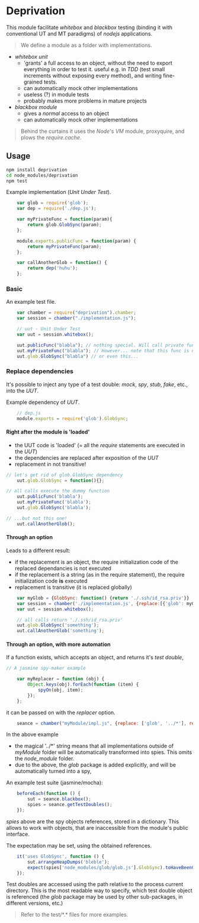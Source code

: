 # Deprivation

This module facilitate *whitebox* and *blackbox* testing (binding it with conventional UT and MT paradigms) of *nodejs* applications.

 > We define a module as a folder with implementations.

- *whitebox unit*
  - 'grants' a full access to an object, without the need to export everything in order to test it.
    useful e.g. in *TDD* (test small increments without exposing every method), and writing fine-grained tests.
  - can automatically mock other implementations
  - useless (?) in module tests
  - probably makes more problems in mature projects
- *blackbox module*
  - gives a *normal* access to an object
  - can automatically mock other implementations

 > Behind the curtains it uses the *Node*'s *VM* module, proxyquire, and plows the *require.cache*.

## Usage

```bash
npm install deprivation
cd node_modules/deprivation
npm test
```


Example implementation (*Unit Under Test*).

```javascript
    var glob = require('glob');
    var dep = require('./dep.js');

    var myPrivateFunc = function(param){
        return glob.GlobSync(param);
    };

    module.exports.publicFunc = function(param) {
        return myPrivateFunc(param);
    };

    var callAnotherGlob = function() {
        return dep('huhu');
    };
```

### Basic

An example test file.

```javascript
    var chamber = require("deprivation").chamber;
    var session = chamber("./implementation.js");

    // uut - Unit Under Test
    var uut = session.whitebox();

    uut.publicFunc("blabla"); // nothing special. Will call private func, which calls the original glob.GlobSync.
    uut.myPrivateFunc("blabla"); // However... note that this func is not exported, but still accessible in a test!
    uut.glob.GlobSync("blabla") // or even this...
```

### Replace dependencies

It's possible to inject any type of a test double: *mock*, *spy*, *stub*, *fake*, etc., into the *UUT*.


Example dependency of *UUT*.
```javascript
    // dep.js
    module.exports = require('glob').GlobSync;
```



#### Right after the module is 'loaded'

 - the UUT code is 'loaded' (= all the *require* statements are executed in the *UUT*)
 - the dependencies are replaced after exposition of the *UUT*
 - replacement in not transitive!

```javascript
// let's get rid of glob.GlobSync dependency
    uut.glob.GlobSync = function(){};

// all calls execute the dummy function
    uut.publicFunc('blabla');
    uut.myPrivateFunc('blabla');
    uut.glob.GlobSync('blabla');

// ...but not this one!
    uut.callAnotherGlob();

```

#### Through an option

Leads to a different result:
 - if the replacement is an object, the require initialization code of the replaced dependancies is not executed
 - if the replacement is a string (as in the require statement), the require initialization code **is** executed
 - replacement is transitive (it is replaced globally)

```javascript
    var myGlob = {GlobSync: function() {return './.ssh/id_rsa.priv'}}
    var session = chamber('./implementation.js', {replace:[{'glob': myGlob}]});
    var uut = session.whitebox();

    // all calls return './.ssh/id_rsa.priv'
    uut.glob.GlobSync('something');
    uut.callAnotherGlob('something');
```
#### Through an option, with more automation

If a function exists, which accepts an object, and returns it's *test double*,

```javascript
// A jasmine spy-maker example

    var myReplacer = function (obj) {
        Object.keys(obj).forEach(function (item) {
            spyOn(obj, item);
        });
    };
```
it can be passed on with the *replacer* option.

```javascript
    seance = chamber("myModule/impl.js", {replace: ['glob', '../*'], replacer: myReplacer});
```

In the above example
 - the magical '../\*' string means that all implementations outside of *myModule* folder will be automatically transformed into spies. This omits the *node_module* folder.
 - due to the above, the *glob* package is added explicitly, and will be automatically turned into a spy,

An example test suite (jasmine/mocha):

```javascript
    beforeEach(function () {
        sut = seance.blackbox();
        spies = seance.getTestDoubles();
    });
```
*spies* above are the spy objects references, stored in a dictionary. This allows to work with objects, that are inaccessible from the module's public interface.

The expectation may be set, using the obtained references.

```javascript
    it('uses GlobSync', function () {
        sut.arrangeHeapDumps('bleble');
        expect(spies['node_modules/glob/glob.js'].GlobSync).toHaveBeenCalled();
    });
```

Test doubles are accessed using the path relative to the process current directory. This is the most readable way to specify, which test double object is referenced (the *glob* package may be used by other sub-packages, in different versions, etc.)

 > Refer to the test/\*.\* files for more examples.
